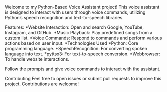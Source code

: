 
Welcome to my Python-Based Voice Assistant project! This voice assistant is designed to interact with users through voice commands, utilizing Python’s speech recognition and text-to-speech libraries.

Features:
*Website Interaction: Open and search Google, YouTube, Instagram, and GitHub.
*Music Playback: Play predefined songs from a custom list.
*Voice Commands: Respond to commands and perform various actions based on user input.
*Technologies Used
*Python: Core programming language.
*SpeechRecognition: For converting spoken language into text.
*pyttsx3: For text-to-speech conversion.
*Webbrowser: To handle website interactions.


Follow the prompts and give voice commands to interact with the assistant.

Contributing
Feel free to open issues or submit pull requests to improve this project. Contributions are welcome!
